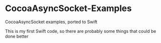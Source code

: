 # CocoaAsyncSocket-Examples
CocoaAsyncSocket examples, ported to Swift

This is my first Swift code, so there are probably some things that could be done better
